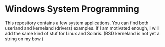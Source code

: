 # Windows System Programming
This repository contains a few system applications.
You can find both userland and kerneland (drivers) examples.
If I am motivated enough, I will add the same kind of stuf for Linux and Solaris. (BSD kerneland is not
yet a string on my bow.)
